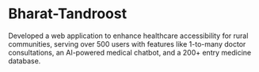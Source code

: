 # Bharat-Tandroost

Developed a web application to enhance healthcare accessibility for rural communities, serving over 500
users with features like 1-to-many doctor consultations, an AI-powered medical chatbot, and a 200+ entry
medicine database.
